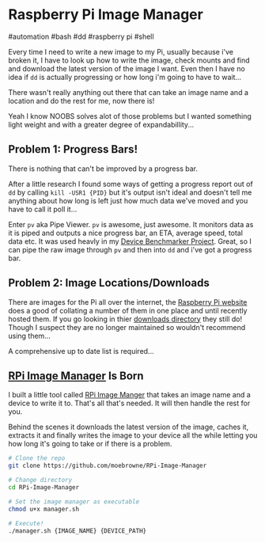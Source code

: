 # Raspberry Pi Image Manager

#automation
#bash
#dd
#raspberry pi
#shell

Every time I need to write a new image to my Pi, usually because i've broken it, I have to look up how to write the image, check mounts and find and download the latest version of the image I want.
Even then I have no idea if `dd` is actually progressing or how long i'm going to have to wait... 

There wasn't really anything out there that can take an image name and a location and do the rest for me, now there is!

Yeah I know NOOBS solves alot of those problems but I wanted something light weight and with a greater degree of expandabillity...

## Problem 1: Progress Bars!

There is nothing that can't be improved by a progress bar.

After a little research I found some ways of getting a progress report out of `dd` by calling `kill -USR1 {PID}` but it's output isn't ideal and doesn't tell me anything about how long is left just how much data we've moved and you have to call it poll it...

Enter `pv` aka Pipe Viewer. `pv` is awesome, just awesome. It monitors data as it is piped and outputs a nice progress bar, an ETA, average speed, total data etc. It was used heavly in my [Device Benchmarker Project](https://github.com/moebrowne/device-benchmarker). Great, so I can pipe the raw image through `pv` and then into `dd` and i've got a progress bar.

## Problem 2: Image Locations/Downloads

There are images for the Pi all over the internet, the [Raspberry Pi website](https://www.raspberrypi.org/downloads/) does a good of collating a number of them in one place and until recently hosted them. If you go looking in thier [downloads directory](http://downloads.raspberrypi.org/) they still do! Though I suspect they are no longer maintained so wouldn't recommend using them...

A comprehensive up to date list is required...

## [RPi Image Manager](https://github.com/moebrowne/RPi-Image-Manager) Is Born

I built a little tool called [RPi Image Manger](https://github.com/moebrowne/RPi-Image-Manager) that takes an image name and a device to write it to. That's all that's needed. It will then handle the rest for you.

Behind the scenes it downloads the latest version of the image, caches it, extracts it and finally writes the image to your device all the while letting you how long it's going to take or if there is a problem.

```bash
# Clone the repo
git clone https://github.com/moebrowne/RPi-Image-Manager

# Change directory
cd RPi-Image-Manager

# Set the image manager as executable
chmod u+x manager.sh

# Execute!
./manager.sh {IMAGE_NAME} {DEVICE_PATH}
```
